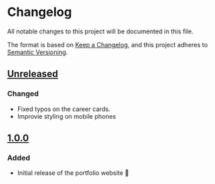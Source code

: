 # Changelog

All notable changes to this project will be documented in this file.

The format is based on [Keep a Changelog](https://keepachangelog.com/en/1.1.0/),
and this project adheres to [Semantic Versioning](https://semver.org/spec/v2.0.0.html).

## [Unreleased]

### Changed

- Fixed typos on the career cards.
- Improvie styling on mobile phones

## [1.0.0]

### Added

- Initial release of the portfolio website 🎉


[Unreleased]: https://github.com/JoostVisser/personal-website/compare/1.0.0...HEAD
[1.0.0]: https://github.com/JoostVisser/personal-website/tree/1.0.0
